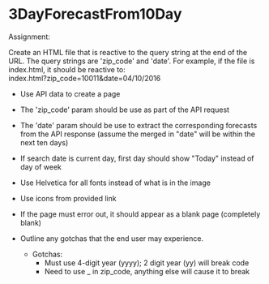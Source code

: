 # 3DayForecastFrom10Day

Assignment: 

Create an HTML file that is reactive to the query string at the end of the URL. The query strings are 'zip_code' and 'date'.
For example, if the file is index.html, it should be reactive to: <br /> index.html?zip_code=10011&date=04/10/2016

- Use API data to create a page
- The 'zip_code' param should be use as part of the API request
- The 'date' param should be use to extract the corresponding forecasts from the API response (assume the merged in "date" will be within the next ten days)
- If search date is current day, first day should show "Today" instead of day of week
- Use Helvetica for all fonts instead of what is in the image 
- Use icons from provided link
- If the page must error out, it should appear as a blank page (completely blank)

- Outline any gotchas that the end user may experience. 
  * Gotchas:
    * Must use 4-digit year (yyyy); 2 digit year (yy) will break code
    * Need to use _ in zip_code, anything else will cause it to break
    

